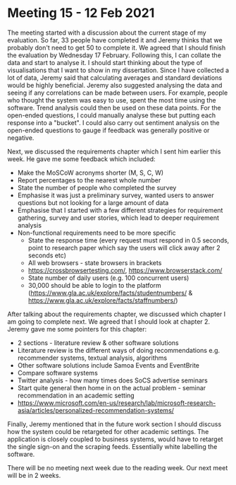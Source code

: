 # Meeting 15 - 12 Feb 2021

The meeting started with a discussion about the current stage of my evaluation. So far, 33 people have completed it and Jeremy thinks that we probably don't need to get 50 to complete it. We agreed that I should finish the evaluation by Wednesday 17 February. Following this, I can collate the data and start to analyse it. I should start thinking about the type of visualisations that I want to show in my dissertation. Since I have collected a lot of data, Jeremy said that calculating averages and standard deviations would be highly beneficial. Jeremy also suggested analysing the data and seeing if any correlations can be made between users. For example, people who thought the system was easy to use, spent the most time using the software. Trend analysis could then be used on these data points. For the open-ended questions, I could manually analyse these but putting each response into a "bucket". I could also carry out sentiment analysis on the open-ended questions to gauge if feedback was generally positive or negative.

Next, we discussed the requirements chapter which I sent him earlier this week. He gave me some feedback which included:

- Make the MoSCoW acronyms shorter (M, S, C, W)
- Report percentages to the nearest whole number
- State the number of people who completed the survey
- Emphasise it was just a preliminary survey, wanted users to answer questions but not looking for a large amount of data
- Emphasise that I started with a few different strategies for requirement gathering, survey and user stories, which lead to deeper requirement analysis
- Non-functional requirements need to be more specific
  - State the response time (every request must respond in 0.5 seconds, point to research paper which say the users will click away after 2 seconds etc)
  - All web browsers - state browsers in brackets
  - https://crossbrowsertesting.com/, https://www.browserstack.com/
  - State number of daily users (e.g. 100 concurrent users)
  - 30,000 should be able to login to the platform (https://www.gla.ac.uk/explore/facts/studentnumbers/ & https://www.gla.ac.uk/explore/facts/staffnumbers/)

After talking about the requirements chapter, we discussed which chapter I am going to complete next. We agreed that I should look at chapter 2. Jeremy gave me some pointers for this chapter:

- 2 sections - literature review & other software solutions
- Literature review is the different ways of doing recommendations e.g. recommender systems, textual analysis, algorithms
- Other software solutions include Samoa Events and EventBrite
- Compare software systems
- Twitter analysis - how many times does SoCS advertise seminars
- Start quite general then home in on the actual problem - seminar recommendation in an academic setting
- https://www.microsoft.com/en-us/research/lab/microsoft-research-asia/articles/personalized-recommendation-systems/

Finally, Jeremy mentioned that in the future work section I should discuss how the system could be retargeted for other academic settings. The application is closely coupled to business systems, would have to retarget the single sign-on and the scraping feeds. Essentially white labelling the software.

There will be no meeting next week due to the reading week. Our next meet will be in 2 weeks.
